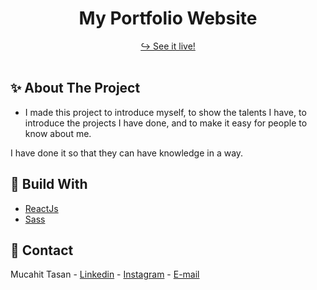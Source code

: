 
<h1 align="center">My Portfolio Website</h1>

<div align="center">
  <a href="https://mucahittasan.vercel.app/" target="_blank">↪️ See it live!</a>
  <br />
  <br />
</div>

<h2> ✨ About The Project</h2>

- <p>I made this project to introduce myself, to show the talents I have, to introduce the projects I have done, and to make it easy for people to know about me.
 I have done it so that they can have knowledge in a way.
</p>
  
  <h2> 📌 Build With</h2>
  
 - [ReactJs](https://tr.reactjs.org/)
 - [Sass](https://sass-lang.com/)
  
  <h2> 📧 Contact </h2>
  
  Mucahit Tasan - [Linkedin](https://www.linkedin.com/in/mucahittasan) - [Instagram](https://www.instagram.com/tasanmucahit) - [E-mail](mailto:mucahittasan0@gmail.com)
  
 
  
 
    
